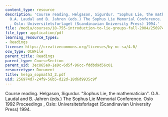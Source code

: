 ```yaml
---
content_type: resource
description: 'Course reading. Helgason, Sigurdur. "Sophus Lie, the mathematician".
  O.A. Laudal and B. Jahren (eds.) The Sophus Lie Memorial Conference. Oslo 1992 Proceedings
  , Oslo: Universitetsforlaget (Scandinavian University Press) 1994.'
file: /media/courses/18-755-introduction-to-lie-groups-fall-2004/256974d724f956b5d22d18d6d9935c9f_helga_sopmath3_2.pdf
file_type: application/pdf
learning_resource_types:
- Readings
license: https://creativecommons.org/licenses/by-nc-sa/4.0/
ocw_type: OCWFile
parent_title: Readings
parent_type: CourseSection
parent_uid: 3ec865a0-1e9c-6d5f-96cc-fddbd9d56c01
resourcetype: Document
title: helga_sopmath3_2.pdf
uid: 256974d7-24f9-56b5-d22d-18d6d9935c9f
---
```

Course reading. Helgason, Sigurdur. "Sophus Lie, the mathematician". O.A. Laudal and B. Jahren (eds.) The Sophus Lie Memorial Conference. Oslo 1992 Proceedings , Oslo: Universitetsforlaget (Scandinavian University Press) 1994.